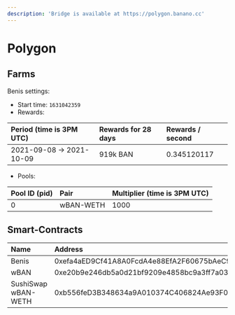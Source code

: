 ```yaml
---
description: 'Bridge is available at https://polygon.banano.cc'
---
```


# Polygon

## Farms <a id="farms"></a>

Benis settings:

* Start time: `1631042359`
* Rewards:

| Period \(time is 3PM UTC\) | Rewards for 28 days | Rewards / second |
| :--- | :--- | :--- |
| 2021-09-08 -&gt; 2021-10-09 | 919k BAN | 0.345120117 |

* Pools:

| Pool ID \(pid\) | Pair | Multiplier \(time is 3PM UTC\) |
| :--- | :--- | :--- |
| 0 | wBAN-WETH | 1000 |

## Smart-Contracts <a id="smart-contracts"></a>

| Name | Address |
| :--- | :--- |
| Benis | 0xefa4aED9Cf41A8A0FcdA4e88EfA2F60675bAeC9F |
| wBAN | 0xe20b9e246db5a0d21bf9209e4858bc9a3ff7a034 |
| SushiSwap wBAN-WETH | 0xb556feD3B348634a9A010374C406824Ae93F0CF8 |

